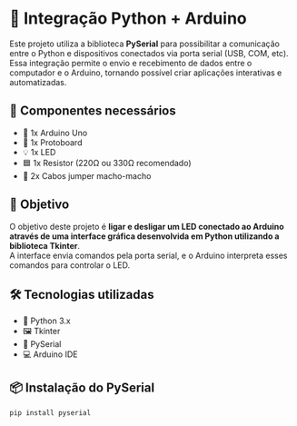 # 🤖 Integração Python + Arduino

Este projeto utiliza a biblioteca **PySerial** para possibilitar a comunicação entre o Python e dispositivos conectados via porta serial (USB, COM, etc). Essa integração permite o envio e recebimento de dados entre o computador e o Arduino, tornando possível criar aplicações interativas e automatizadas.

## 🧰 Componentes necessários

- 🔌 1x Arduino Uno  
- 🔧 1x Protoboard  
- 💡 1x LED  
- 🟦 1x Resistor (220Ω ou 330Ω recomendado)  
- 🔗 2x Cabos jumper macho-macho  

## 🎯 Objetivo

O objetivo deste projeto é **ligar e desligar um LED conectado ao Arduino através de uma interface gráfica desenvolvida em Python utilizando a biblioteca Tkinter**.  
A interface envia comandos pela porta serial, e o Arduino interpreta esses comandos para controlar o LED.

## 🛠️ Tecnologias utilizadas

- 🐍 Python 3.x  
- 🖼️ Tkinter  
- 🔌 PySerial  
- 💻 Arduino IDE

## 📦 Instalação do PySerial

```bash
pip install pyserial
